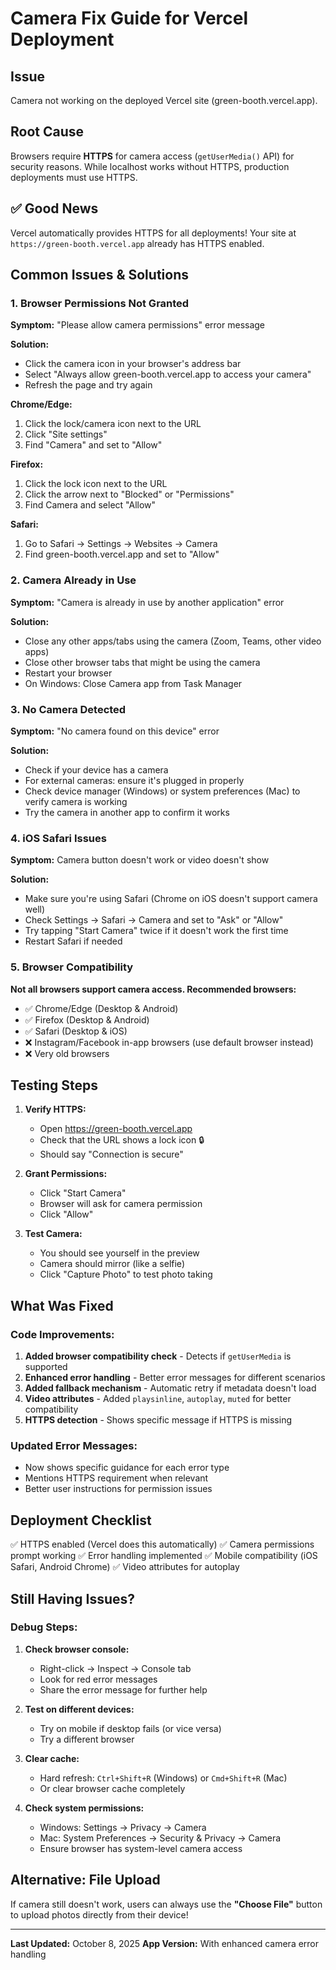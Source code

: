 # Camera Fix Guide for Vercel Deployment

## Issue
Camera not working on the deployed Vercel site (green-booth.vercel.app).

## Root Cause
Browsers require **HTTPS** for camera access (`getUserMedia()` API) for security reasons. While localhost works without HTTPS, production deployments must use HTTPS.

## ✅ Good News
Vercel automatically provides HTTPS for all deployments! Your site at `https://green-booth.vercel.app` already has HTTPS enabled.

## Common Issues & Solutions

### 1. **Browser Permissions Not Granted**
**Symptom:** "Please allow camera permissions" error message

**Solution:**
- Click the camera icon in your browser's address bar
- Select "Always allow green-booth.vercel.app to access your camera"
- Refresh the page and try again

**Chrome/Edge:**
1. Click the lock/camera icon next to the URL
2. Click "Site settings"
3. Find "Camera" and set to "Allow"

**Firefox:**
1. Click the lock icon next to the URL
2. Click the arrow next to "Blocked" or "Permissions"
3. Find Camera and select "Allow"

**Safari:**
1. Go to Safari → Settings → Websites → Camera
2. Find green-booth.vercel.app and set to "Allow"

### 2. **Camera Already in Use**
**Symptom:** "Camera is already in use by another application" error

**Solution:**
- Close any other apps/tabs using the camera (Zoom, Teams, other video apps)
- Close other browser tabs that might be using the camera
- Restart your browser
- On Windows: Close Camera app from Task Manager

### 3. **No Camera Detected**
**Symptom:** "No camera found on this device" error

**Solution:**
- Check if your device has a camera
- For external cameras: ensure it's plugged in properly
- Check device manager (Windows) or system preferences (Mac) to verify camera is working
- Try the camera in another app to confirm it works

### 4. **iOS Safari Issues**
**Symptom:** Camera button doesn't work or video doesn't show

**Solution:**
- Make sure you're using Safari (Chrome on iOS doesn't support camera well)
- Check Settings → Safari → Camera and set to "Ask" or "Allow"
- Try tapping "Start Camera" twice if it doesn't work the first time
- Restart Safari if needed

### 5. **Browser Compatibility**
**Not all browsers support camera access. Recommended browsers:**
- ✅ Chrome/Edge (Desktop & Android)
- ✅ Firefox (Desktop & Android)
- ✅ Safari (Desktop & iOS)
- ❌ Instagram/Facebook in-app browsers (use default browser instead)
- ❌ Very old browsers

## Testing Steps

1. **Verify HTTPS:**
   - Open https://green-booth.vercel.app
   - Check that the URL shows a lock icon 🔒
   - Should say "Connection is secure"

2. **Grant Permissions:**
   - Click "Start Camera"
   - Browser will ask for camera permission
   - Click "Allow"

3. **Test Camera:**
   - You should see yourself in the preview
   - Camera should mirror (like a selfie)
   - Click "Capture Photo" to test photo taking

## What Was Fixed

### Code Improvements:
1. **Added browser compatibility check** - Detects if `getUserMedia` is supported
2. **Enhanced error handling** - Better error messages for different scenarios
3. **Added fallback mechanism** - Automatic retry if metadata doesn't load
4. **Video attributes** - Added `playsinline`, `autoplay`, `muted` for better compatibility
5. **HTTPS detection** - Shows specific message if HTTPS is missing

### Updated Error Messages:
- Now shows specific guidance for each error type
- Mentions HTTPS requirement when relevant
- Better user instructions for permission issues

## Deployment Checklist

✅ HTTPS enabled (Vercel does this automatically)
✅ Camera permissions prompt working
✅ Error handling implemented
✅ Mobile compatibility (iOS Safari, Android Chrome)
✅ Video attributes for autoplay

## Still Having Issues?

### Debug Steps:
1. **Check browser console:**
   - Right-click → Inspect → Console tab
   - Look for red error messages
   - Share the error message for further help

2. **Test on different devices:**
   - Try on mobile if desktop fails (or vice versa)
   - Try a different browser

3. **Clear cache:**
   - Hard refresh: `Ctrl+Shift+R` (Windows) or `Cmd+Shift+R` (Mac)
   - Or clear browser cache completely

4. **Check system permissions:**
   - Windows: Settings → Privacy → Camera
   - Mac: System Preferences → Security & Privacy → Camera
   - Ensure browser has system-level camera access

## Alternative: File Upload
If camera still doesn't work, users can always use the **"Choose File"** button to upload photos directly from their device!

---

**Last Updated:** October 8, 2025
**App Version:** With enhanced camera error handling
